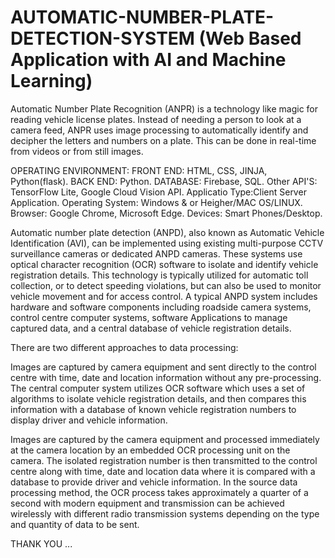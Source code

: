 # AUTOMATIC-NUMBER-PLATE-DETECTION-SYSTEM (Web Based Application with AI and Machine Learning)
Automatic Number Plate Recognition (ANPR) is a technology like magic for reading vehicle license plates.  Instead of needing a person to look at a camera feed, ANPR uses  image processing to automatically identify and decipher the letters and numbers on a plate.  This can be done in real-time from videos or from still images.  

OPERATING ENVIRONMENT:
FRONT END: HTML, CSS, JINJA, Python(flask).
BACK END: Python.
DATABASE: Firebase, SQL.
Other API'S: TensorFlow Lite, Google Cloud Vision API.
Applicatio Type:Client Server Application.
Operating System: Windows & or Heigher/MAC OS/LINUX.
Browser: Google Chrome, Microsoft Edge.
Devices: Smart Phones/Desktop.


Automatic number plate detection (ANPD), also known as Automatic Vehicle
Identification (AVI), can be implemented using existing multi-purpose CCTV surveillance
cameras or dedicated ANPD cameras. These systems use optical character recognition (OCR)
software to isolate and identify vehicle registration details. This technology is typically
utilized for automatic toll collection, or to detect speeding violations, but can also be used to
monitor vehicle movement and for access control. A typical ANPD system includes
hardware and software components including roadside camera systems, control centre
computer systems, software Applications to manage captured data, and a central database of
vehicle registration details. 

There are two different approaches to data processing:

Images are captured by camera equipment and sent directly to the control centre
with time, date and location information without any pre-processing. The central
computer system utilizes OCR software which uses a set of algorithms to isolate
vehicle registration
details, and then compares this information with a database of known vehicle
registration numbers to display driver and vehicle information. 

Images are captured by the camera equipment and processed immediately at the
camera location by an embedded OCR processing unit on the camera. The isolated
registration number is then transmitted to the control centre along with time, date and
location data where it is compared with a database to provide driver and vehicle
information. In the source data processing method, the OCR process takes
approximately a quarter of a second with modern equipment and transmission can be
achieved wirelessly with different radio transmission systems depending on the type
and quantity of data to be sent.

THANK YOU ... 




